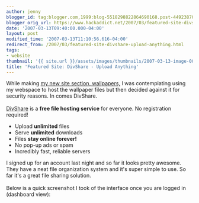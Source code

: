 ```yaml
---
author: jenny
blogger_id: tag:blogger.com,1999:blog-5518298822864690168.post-4492387041672609366
blogger_orig_url: https://www.hackaddict.net/2007/03/featured-site-divshare-upload-anything.html
date: '2007-03-13T09:40:00.000-04:00'
layout: post
modified_time: '2007-03-13T11:10:56.616-04:00'
redirect_from: /2007/03/featured-site-divshare-upload-anything.html
tags:
- website
thumbnail: '{{ site.url }}/assets/images/thumbnails/2007-03-13-image-0000.png'
title: 'Featured Site: DivShare - Upload Anything'
---
```


While making <a href="http://hackaddict.blogspot.com/2007/03/new-site-section-tag-my-current.html">my new site section, wallpapers,</a> I was contemplating using my webspace to host the wallpaper files but then decided against it for security reasons<img alt="" border="0" id="BLOGGER_PHOTO_ID_5041387753253536450" src="{{ site.url }}/assets/images/posts/2007-03-13-image-0000.png" style="margin: 0pt 0pt 10px 10px; float: right; "/>.  In comes DivShare.<br/><br/><a href="http://www.divshare.com/">DivShare</a> is a <strong>free file hosting service</strong> for everyone. No registration required!<br/><ul class="checks"><li>Upload  <strong>unlimited</strong> files</li><li>Serve  <strong>unlimited</strong> downloads</li><li>Files <strong>stay online forever!</strong></li><li>No pop-up ads or spam</li><li>Incredibly fast, reliable servers</li></ul>I signed up for an account last night and so far it looks pretty awesome.  They have a neat file organization system and it's super simple to use.  So far it's a great file sharing solution.<br/><br/>Below is a quick screenshot I took of the interface once you are logged in (dashboard view):<br/><br/><img alt="" border="0" id="BLOGGER_PHOTO_ID_5041391073263256274" src="{{ site.url }}/assets/images/posts/2007-03-13-image-0001.jpg" style="margin: 0px auto 10px; display: block; text-align: center; "/>